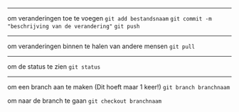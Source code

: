 -----
om veranderingen toe te voegen
`git add bestandsnaam`
`git commit -m "beschrijving van de verandering"`
`git push`

----
om veranderingen binnen te halen van andere mensen
`git pull`

----
om de status te zien
`git status`

----
om een branch aan te maken (Dit hoeft maar 1 keer!)
`git branch branchnaam`

om naar de branch te gaan
`git checkout branchnaam`
